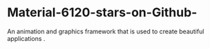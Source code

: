 # Material-6120-stars-on-Github-
An animation and graphics framework that is used to create beautiful applications .
